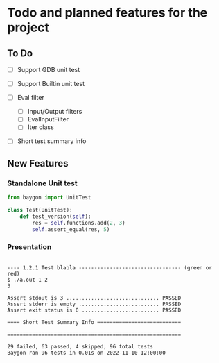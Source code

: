 # Todo and planned features for the project

## To Do

- [ ] Support GDB unit test
- [ ] Support Builtin unit test

- [ ] Eval filter
  - [ ] Input/Output filters
  - [ ] EvalInputFilter
  - [ ] Iter class
- [ ] Short test summary info

## New Features

### Standalone Unit test

```python
from baygon import UnitTest

class Test(UnitTest):
    def test_version(self):
        res = self.functions.add(2, 3)
        self.assert_equal(res, 5)
```

### Presentation

```text

---- 1.2.1 Test blabla --------------------------------- (green or red)
$ ./a.out 1 2
3

Assert stdout is 3 .............................. PASSED
Assert stderr is empty .......................... PASSED
Assert exit status is 0 ......................... PASSED

==== Short Test Summary Info ===========================

========================================================

29 failed, 63 passed, 4 skipped, 96 total tests
Baygon ran 96 tests in 0.01s on 2022-11-10 12:00:00
```
